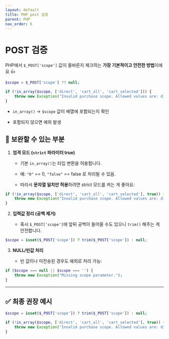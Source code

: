 ```yaml
---
layout: default
title: PHP post 검증
parent: PHP
nav_order: 6
---
```



# POST 검증

PHP에서 `$_POST['scope']` 값이 올바른지 체크하는 **가장 기본적이고 안전한 방법**이에요 👍

```php
$scope = $_POST['scope'] ?? null;

if (!in_array($scope, ['direct', 'cart_all', 'cart_selected'])) {
    throw new Exception("Invalid purchase scope. Allowed values are: direct, cart_all, cart_selected.");
}

```
- `in_array()` → `$scope` 값이 배열에 포함되는지 확인
    
- 포함되지 않으면 예외 발생

## 📌 보완할 수 있는 부분

1. **엄격 모드 (`strict` 파라미터 true)**
    
    - 기본 `in_array()`는 타입 변환을 허용합니다.
        
    - 예: `"0"` == 0, `"false"` == false 로 처리될 수 있음.
        
    - 따라서 **문자열 일치만 허용**하려면 strict 모드를 켜는 게 좋아요:

```php
if (!in_array($scope, ['direct', 'cart_all', 'cart_selected'], true)) {
    throw new Exception("Invalid purchase scope. Allowed values are: direct, cart_all, cart_selected.");
}

```


    
2. **입력값 정리 (공백 제거)**
    
    - 혹시 `$_POST['scope']`에 앞뒤 공백이 들어올 수도 있으니 `trim()` 해주는 게 안전합니다.
        
```php
$scope = isset($_POST['scope']) ? trim($_POST['scope']) : null;

```
    
    
3. **NULL/빈값 처리**
    
    - 빈 값이나 미전송된 경우도 예외로 처리 가능:
        
```php
if ($scope === null || $scope === '') {
    throw new Exception("Missing scope parameter.");
}

```
   

---

## ✅ 최종 권장 예시

```php
$scope = isset($_POST['scope']) ? trim($_POST['scope']) : null;

if (!in_array($scope, ['direct', 'cart_all', 'cart_selected'], true)) {
    throw new Exception("Invalid purchase scope. Allowed values are: direct, cart_all, cart_selected.");
}

```

